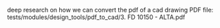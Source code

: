 deep research on how we can convert the pdf of a cad drawing 
PDF file: tests/modules/design_tools/pdf_to_cad/3.  FD 10150 - ALTA.pdf